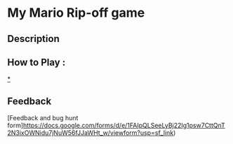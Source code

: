 # My Mario Rip-off game

## Description

## How to Play :
[*](my_game.exe)
## Feedback
[Feedback and bug hunt form]https://docs.google.com/forms/d/e/1FAIpQLSeeLyBj22Ig1psw7CttQnT2N3ixOWNidu7jNuW56fJJaWHt_w/viewform?usp=sf_link)
